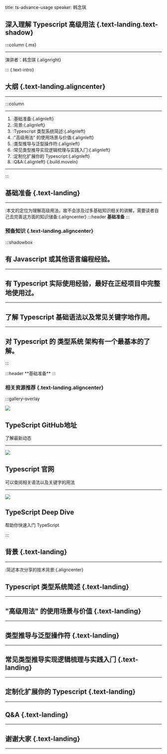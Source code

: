 title: ts-advance-usage
speaker: 韩念琪

<slide class="bg-black-blue aligncenter"  image="https://s1.ax1x.com/2020/04/24/J0AO6s.png .dark">

## **深入理解 Typescript 高级用法** {.text-landing.text-shadow}

:::column {.ms}

---

演讲者：韩念琪 {.alignright}

::: {.text-intro}

<slide class="bg-white">

## 大纲 {.text-landing.aligncenter}

---
:::column

---

1. :基础准备:{.alignleft}
2. :背景:{.alignleft}
3. :Typescript 类型系统简述:{.alignleft}
4. :"高级用法" 的使用场景与价值:{.alignleft}
5. :类型推导与泛型操作符:{.alignleft}
6. :常⻅类型推导实现逻辑梳理与实践⼊⻔:{.alignleft}
7. :定制化扩展你的 Typescript:{.alignleft}
8. :Q&A:{.alignleft}
{.build.moveIn}

---

:::

<slide class="bg-white aligncenter">

## 基础准备 {.text-landing}
---
:本⽂的定位为理解⾼级⽤法，故不会涉及过多基础知识相关的讲解，需要读者⾃⼰去完善这⽅⾯的知识储备:{.aligncenter}
<slide class="bg-white">
:::header
**基础准备**
:::

### 预备知识 {.text-landing.aligncenter}
:::shadowbox

## 有 Javascript 或其他语⾔编程经验。

---

## 有 Typescript 实际使⽤经验，最好在正经项⽬中完整地使⽤过。

---

## 了解 Typescript 基础语法以及常⻅关键字地作⽤。

---

## 对 Typescript 的 类型系统 架构有⼀个最基本的了解。

:::

<slide class="bg-white">
:::header
**基础准备**
:::

### 相关资源推荐 {.text-landing.aligncenter}

:::gallery-overlay

![](https://s1.ax1x.com/2020/04/24/JBZAEt.png)

## TypeScript GitHub地址

了解最新动态

---

![](https://s1.ax1x.com/2020/04/24/JBVwAP.png)

## Typescript 官⽹

可以查阅相关语法以及关键字的用法

---

![](https://s1.ax1x.com/2020/04/24/JBVXAx.png)

## TypeScript Deep Dive

帮助你快速入门 TypeScript

:::


<slide class="bg-white aligncenter">

## 背景 {.text-landing}
---
:简述本次分享的技术背景:{.aligncenter}

<slide class="bg-white aligncenter">

## Typescript 类型系统简述 {.text-landing}
---

<slide class="bg-white aligncenter">

## "高级用法" 的使用场景与价值 {.text-landing}
---

<slide class="bg-white aligncenter">

## 类型推导与泛型操作符 {.text-landing}
---

<slide class="bg-white aligncenter">

## 常⻅类型推导实现逻辑梳理与实践⼊⻔ {.text-landing}
---

<slide class="bg-white aligncenter">

## 定制化扩展你的 Typescript {.text-landing}
---

<slide class="bg-white aligncenter">

## Q&A {.text-landing}
---

<slide class="bg-white aligncenter">

## 谢谢大家 {.text-landing}
---
